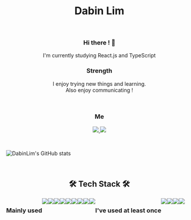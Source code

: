 <h1 align="center"> Dabin Lim </h1>

<br/>
<h3 align="center"> Hi there ! 👋 </h3> 
<p align="center"> I'm currently studying React.js and TypeScript</p>

<h3 align="center"> Strength </h3>
<p align="center">
I enjoy trying new things and learning.<br>
Also enjoy communicating !</p> 

<br>

<h3 align="center">  Me  </h3>
<p align="center">
<a href="mailto:dabinim09@gmail.com">
    <img 
        src="https://img.shields.io/badge/Gmail-EA4335?style=flat-square&logo=Gmail&logoColor=white"
        style="height : auto; margin-left : 10px;"/>
</a>
<a href="https://github.com/DabinLim/Resume">
    <img 
        src="https://img.shields.io/badge/Portfolio-181717?style=flat-square&logo=Github&logoColor=white"
        style="height : auto; margin-right : 10px;"/>
</a>
</p>

<br/>


    
<div align="center" style="display:flex">
    
![DabinLim's GitHub stats](https://github-readme-stats.vercel.app/api?username=DabinLim&show_icons=true&count_private=true&theme=nightowl&hide=prs,issues)
    
</div>
<br/>
<h2 align="center"> 🛠 Tech Stack 🛠 </h2>

<div align="center" style="display:flex">
     <h3>  Mainly used  </h3>
<img src="https://img.shields.io/badge/JavaScript-F7DF1E?style=flat-square&logo=JavaScript&logoColor=black"/>

<img src="https://img.shields.io/badge/React-61DAFB?style=flat-square&logo=React&logoColor=black"/>

<img src="https://img.shields.io/badge/Redux-764ABC?style=flat-square&logo=Redux&logoColor=white"/>
         <br/>
<img src="https://img.shields.io/badge/styled-components-DB7093?style=flat-square&logo=styled-components&logoColor=white"/>

<img src="https://img.shields.io/badge/CSS3-1572B6?style=flat-square&logo=CSS3&logoColor=white"/>

<img src="https://img.shields.io/badge/HTML5-E34F26?style=flat-square&logo=HTML5&logoColor=white"/>
    <br/>
<img src="https://img.shields.io/badge/Python-3766AB?style=flat-square&logo=Python&logoColor=white"/>

<img src="https://img.shields.io/badge/Firebase-FFCA28?style=flat-square&logo=Firebase&logoColor=black"/>

<img src="https://img.shields.io/badge/Git-F05032?style=flat-square&logo=Git&logoColor=white"/>

<br/>
         
<h3> I've used at least once </h3>

<img src="https://img.shields.io/badge/TypeScript-3178C6?style=flat-square&logo=TypeScript&logoColor=white"/>
    
<img src="https://img.shields.io/badge/Node.js-339933?style=flat-square&logo=Node.js&logoColor=white"/>

<img src="https://img.shields.io/badge/MongoDB-47A248?style=flat-square&logo=MongoDB&logoColor=white"/>

<img src="https://img.shields.io/badge/jQuery-0769AD?style=flat-square&logo=jQuery&logoColor=white"/>

</div>

<br/>

<br/>
